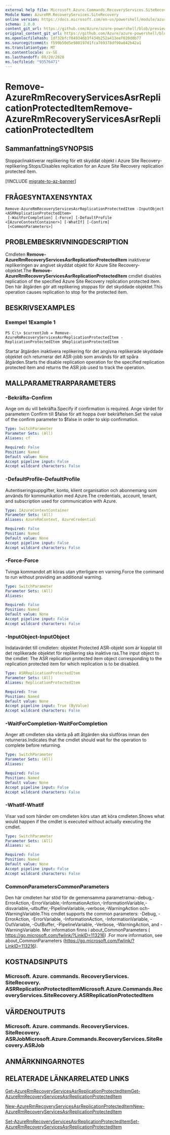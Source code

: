 ```yaml
---
external help file: Microsoft.Azure.Commands.RecoveryServices.SiteRecovery.dll-Help.xml
Module Name: AzureRM.RecoveryServices.SiteRecovery
online version: https://docs.microsoft.com/en-us/powershell/module/azurerm.recoveryservices.siterecovery/remove-azurermrecoveryservicesasrreplicationprotecteditem
schema: 2.0.0
content_git_url: https://github.com/Azure/azure-powershell/blob/preview/src/ResourceManager/RecoveryServices.SiteRecovery/Commands.RecoveryServices.SiteRecovery/help/Remove-AzureRmRecoveryServicesAsrReplicationProtectedItem.md
original_content_git_url: https://github.com/Azure/azure-powershell/blob/preview/src/ResourceManager/RecoveryServices.SiteRecovery/Commands.RecoveryServices.SiteRecovery/help/Remove-AzureRmRecoveryServicesAsrReplicationProtectedItem.md
ms.openlocfilehash: 1df32bfcf049346b3f434b252a413eef020d0b77
ms.sourcegitcommit: f599b50d5e980197d1fca769378df90a842b42a1
ms.translationtype: MT
ms.contentlocale: sv-SE
ms.lasthandoff: 08/20/2020
ms.locfileid: "93576471"
---
```

# <span data-ttu-id="9457f-101">Remove-AzureRmRecoveryServicesAsrReplicationProtectedItem</span><span class="sxs-lookup"><span data-stu-id="9457f-101">Remove-AzureRmRecoveryServicesAsrReplicationProtectedItem</span></span>

## <span data-ttu-id="9457f-102">Sammanfattning</span><span class="sxs-lookup"><span data-stu-id="9457f-102">SYNOPSIS</span></span>
<span data-ttu-id="9457f-103">Stoppar/inaktiverar replikering för ett skyddat objekt i Azure Site Recovery-replikering.</span><span class="sxs-lookup"><span data-stu-id="9457f-103">Stops/Disables replication for an Azure Site Recovery replication protected item.</span></span>

[!INCLUDE [migrate-to-az-banner](../../includes/migrate-to-az-banner.md)]

## <span data-ttu-id="9457f-104">FRÅGESYNTAXEN</span><span class="sxs-lookup"><span data-stu-id="9457f-104">SYNTAX</span></span>

```
Remove-AzureRmRecoveryServicesAsrReplicationProtectedItem -InputObject <ASRReplicationProtectedItem>
 [-WaitForCompletion] [-Force] [-DefaultProfile <IAzureContextContainer>] [-WhatIf] [-Confirm]
 [<CommonParameters>]
```

## <span data-ttu-id="9457f-105">PROBLEMBESKRIVNING</span><span class="sxs-lookup"><span data-stu-id="9457f-105">DESCRIPTION</span></span>
<span data-ttu-id="9457f-106">Cmdleten **Remove-AzureRmRecoveryServicesAsrReplicationProtectedItem** inaktiverar replikeringen av angivet skyddat objekt för Azure Site Recovery-objektet.</span><span class="sxs-lookup"><span data-stu-id="9457f-106">The **Remove-AzureRmRecoveryServicesAsrReplicationProtectedItem** cmdlet disables replication of the specified Azure Site Recovery replication protected item.</span></span>
<span data-ttu-id="9457f-107">Den här åtgärden gör att replikering stoppas för det skyddade objektet.</span><span class="sxs-lookup"><span data-stu-id="9457f-107">This operation causes replication to stop for the protected item.</span></span>

## <span data-ttu-id="9457f-108">BESKRIVS</span><span class="sxs-lookup"><span data-stu-id="9457f-108">EXAMPLES</span></span>

### <span data-ttu-id="9457f-109">Exempel 1</span><span class="sxs-lookup"><span data-stu-id="9457f-109">Example 1</span></span>
```
PS C:\> $currentJob = Remove-AzureRmRecoveryServicesAsrReplicationProtectedItem -ReplicationProtectedItem $ReplicationProtectedItem
```

<span data-ttu-id="9457f-110">Startar åtgärden inaktivera replikering för det angivna replikerade skyddade objektet och returnerar det ASR-jobb som används för att spåra åtgärden.</span><span class="sxs-lookup"><span data-stu-id="9457f-110">Starts the disable replication operation for the specified replication protected item and returns the ASR job used to track the operation.</span></span>

## <span data-ttu-id="9457f-111">MALLPARAMETRAR</span><span class="sxs-lookup"><span data-stu-id="9457f-111">PARAMETERS</span></span>

### <span data-ttu-id="9457f-112">-Bekräfta</span><span class="sxs-lookup"><span data-stu-id="9457f-112">-Confirm</span></span>
<span data-ttu-id="9457f-113">Ange om du vill bekräfta.</span><span class="sxs-lookup"><span data-stu-id="9457f-113">Specify if confirmation is required.</span></span> <span data-ttu-id="9457f-114">Ange värdet för parametern Confirm till $false för att hoppa över bekräftelsen.</span><span class="sxs-lookup"><span data-stu-id="9457f-114">Set the value of the confirm parameter to $false in order to skip confirmation.</span></span>

```yaml
Type: SwitchParameter
Parameter Sets: (All)
Aliases: cf

Required: False
Position: Named
Default value: None
Accept pipeline input: False
Accept wildcard characters: False
```

### <span data-ttu-id="9457f-115">-DefaultProfile</span><span class="sxs-lookup"><span data-stu-id="9457f-115">-DefaultProfile</span></span>
<span data-ttu-id="9457f-116">Autentiseringsuppgifter, konto, klient organisation och abonnemang som används för kommunikation med Azure.</span><span class="sxs-lookup"><span data-stu-id="9457f-116">The credentials, account, tenant, and subscription used for communication with Azure.</span></span>
```yaml
Type: IAzureContextContainer
Parameter Sets: (All)
Aliases: AzureRmContext, AzureCredential

Required: False
Position: Named
Default value: None
Accept pipeline input: False
Accept wildcard characters: False
```

### <span data-ttu-id="9457f-117">-Force</span><span class="sxs-lookup"><span data-stu-id="9457f-117">-Force</span></span>
<span data-ttu-id="9457f-118">Tvinga kommandot att köras utan ytterligare en varning.</span><span class="sxs-lookup"><span data-stu-id="9457f-118">Force the command to run without providing an additional warning.</span></span>

```yaml
Type: SwitchParameter
Parameter Sets: (All)
Aliases:

Required: False
Position: Named
Default value: None
Accept pipeline input: False
Accept wildcard characters: False
```

### <span data-ttu-id="9457f-119">-InputObject</span><span class="sxs-lookup"><span data-stu-id="9457f-119">-InputObject</span></span>
<span data-ttu-id="9457f-120">Indatavärdet till cmdleten: objektet Protected ASR-objekt som är kopplat till det replikerade objektet för replikering ska inaktive ras.</span><span class="sxs-lookup"><span data-stu-id="9457f-120">The input object to the cmdlet: The ASR replication protected item object corresponding to the replication protected item for which replication is to be disabled.</span></span>

```yaml
Type: ASRReplicationProtectedItem
Parameter Sets: (All)
Aliases: ReplicationProtectedItem

Required: True
Position: Named
Default value: None
Accept pipeline input: True (ByValue)
Accept wildcard characters: False
```

### <span data-ttu-id="9457f-121">-WaitForCompletion</span><span class="sxs-lookup"><span data-stu-id="9457f-121">-WaitForCompletion</span></span>
<span data-ttu-id="9457f-122">Anger att cmdleten ska vänta på att åtgärden ska slutföras innan den returneras.</span><span class="sxs-lookup"><span data-stu-id="9457f-122">Indicates that the cmdlet should wait for the operation to complete before returning.</span></span>

```yaml
Type: SwitchParameter
Parameter Sets: (All)
Aliases:

Required: False
Position: Named
Default value: None
Accept pipeline input: False
Accept wildcard characters: False
```

### <span data-ttu-id="9457f-123">-WhatIf</span><span class="sxs-lookup"><span data-stu-id="9457f-123">-WhatIf</span></span>
<span data-ttu-id="9457f-124">Visar vad som händer om cmdleten körs utan att köra cmdleten.</span><span class="sxs-lookup"><span data-stu-id="9457f-124">Shows what would happen if the cmdlet is executed without actually executing the cmdlet.</span></span>

```yaml
Type: SwitchParameter
Parameter Sets: (All)
Aliases: wi

Required: False
Position: Named
Default value: None
Accept pipeline input: False
Accept wildcard characters: False
```

### <span data-ttu-id="9457f-125">CommonParameters</span><span class="sxs-lookup"><span data-stu-id="9457f-125">CommonParameters</span></span>
<span data-ttu-id="9457f-126">Den här cmdleten har stöd för de gemensamma parametrarna:-debug,-ErrorAction,-ErrorVariable,-InformationAction,-InformationVariable,-disvariable,-utbuffer,-PipelineVariable,-verbose,-WarningAction och-WarningVariable.</span><span class="sxs-lookup"><span data-stu-id="9457f-126">This cmdlet supports the common parameters: -Debug, -ErrorAction, -ErrorVariable, -InformationAction, -InformationVariable, -OutVariable, -OutBuffer, -PipelineVariable, -Verbose, -WarningAction, and -WarningVariable.</span></span> <span data-ttu-id="9457f-127">Mer information finns i about_CommonParameters ( https://go.microsoft.com/fwlink/?LinkID=113216) .</span><span class="sxs-lookup"><span data-stu-id="9457f-127">For more information, see about_CommonParameters (https://go.microsoft.com/fwlink/?LinkID=113216).</span></span>

## <span data-ttu-id="9457f-128">KOSTNADS</span><span class="sxs-lookup"><span data-stu-id="9457f-128">INPUTS</span></span>

### <span data-ttu-id="9457f-129">Microsoft. Azure. commands. RecoveryServices. SiteRecovery. ASRReplicationProtectedItem</span><span class="sxs-lookup"><span data-stu-id="9457f-129">Microsoft.Azure.Commands.RecoveryServices.SiteRecovery.ASRReplicationProtectedItem</span></span>

## <span data-ttu-id="9457f-130">VÄRDEN</span><span class="sxs-lookup"><span data-stu-id="9457f-130">OUTPUTS</span></span>

### <span data-ttu-id="9457f-131">Microsoft. Azure. commands. RecoveryServices. SiteRecovery. ASRJob</span><span class="sxs-lookup"><span data-stu-id="9457f-131">Microsoft.Azure.Commands.RecoveryServices.SiteRecovery.ASRJob</span></span>

## <span data-ttu-id="9457f-132">ANMÄRKNINGAR</span><span class="sxs-lookup"><span data-stu-id="9457f-132">NOTES</span></span>

## <span data-ttu-id="9457f-133">RELATERADE LÄNKAR</span><span class="sxs-lookup"><span data-stu-id="9457f-133">RELATED LINKS</span></span>

[<span data-ttu-id="9457f-134">Get-AzureRmRecoveryServicesAsrReplicationProtectedItem</span><span class="sxs-lookup"><span data-stu-id="9457f-134">Get-AzureRmRecoveryServicesAsrReplicationProtectedItem</span></span>](./Get-AzureRmRecoveryServicesAsrReplicationProtectedItem.md)

[<span data-ttu-id="9457f-135">New-AzureRmRecoveryServicesAsrReplicationProtectedItem</span><span class="sxs-lookup"><span data-stu-id="9457f-135">New-AzureRmRecoveryServicesAsrReplicationProtectedItem</span></span>](./New-AzureRmRecoveryServicesAsrReplicationProtectedItem.md)

[<span data-ttu-id="9457f-136">Set-AzureRmRecoveryServicesAsrReplicationProtectedItem</span><span class="sxs-lookup"><span data-stu-id="9457f-136">Set-AzureRmRecoveryServicesAsrReplicationProtectedItem</span></span>](./Set-AzureRmRecoveryServicesAsrReplicationProtectedItem.md)
